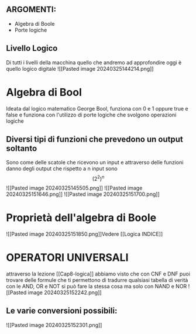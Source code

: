 ## ARGOMENTI:
- Algebra di Boole
- Porte logiche
## Livello Logico
Di tutti i livelli della macchina quello che andremo ad approfondire oggi è quello logico digitale
![[Pasted image 20240325144214.png]]

# Algebra di Bool
Ideata dal logico matematico George Bool, funziona con 0 e 1 oppure true e false e funziona con l'utilizzo di porte logiche che svolgono operazioni logiche

## Diversi tipi di funzioni che prevedono un output soltanto
Sono come delle scatole che ricevono un input e attraverso delle funzioni danno degli output che rispetto a n input sono $$(2^2)^n$$
![[Pasted image 20240325145505.png]]
![[Pasted image 20240325151646.png]]
![[Pasted image 20240325151700.png]]
# Proprietà dell'algebra di Boole

![[Pasted image 20240325151850.png]]Vedere [[Logica INDICE]]


# OPERATORI UNIVERSALI
attraverso la lezione [[Cap8-logica]]
abbiamo visto che con CNF e DNF puoi trovare delle formule che ti permettono di tradurre qualsiasi tabella di verità
con le AND, OR e NOT
si può fare la stessa cosa ma solo con NAND e NOR
![[Pasted image 20240325152242.png]]
## Le varie conversioni possibili:

![[Pasted image 20240325152301.png]]
